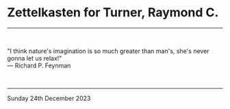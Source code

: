 # Zettelkasten for Turner, Raymond C.

---

</br>

"I think nature's imagination is so much greater than man's, she's never gonna let us relax!" \
  ― Richard P. Feynman

</br>

---
Sunday 24th December 2023
